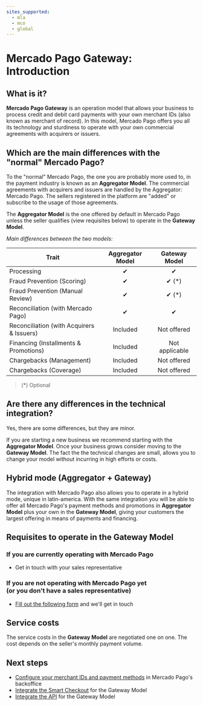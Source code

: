 ```yaml
---
sites_supported:
  - mla
  - mco
  - global
---
```


# Mercado Pago Gateway: Introduction

## What is it?

**Mercado Pago Gateway** is an operation model that allows your business to process credit and debit card payments with your own merchant IDs (also known as merchant of record). In this model, Mercado Pago offers you all its technology and sturdiness to operate with your own commercial agreements with acquirers or issuers.

## Which are the main differences with the "normal" Mercado Pago?

To the "normal" Mercado Pago, the one you are probably more used to, in the payment industry is known as an **Aggregator Model**. The commercial agreements with acquirers and issuers are handled by the Aggregator: Mercado Pago. The sellers registered in the platform are "added" or subscribe to the usage of those agreements.

The **Aggregator Model** is the one offered by default in Mercado Pago unless the seller qualifies (view requisites below) to operate in the **Gateway Model**.

_Main differences between the two models:_

|Trait| Aggregator Model | Gateway Model |
|---|:---:|:---:|
|Processing | ✔ | ✔ |
|Fraud Prevention (Scoring) | ✔ | ✔ (*) |
|Fraud Prevention (Manual Review) | ✔ | ✔ (*) |
|Reconciliation (with Mercado Pago) | ✔ | ✔ |
|Reconciliation (with Acquirers & Issuers) | Included | Not offered |
|Financing (Installments & Promotions) | Included | Not applicable |
|Chargebacks (Management) | Included | Not offered |
|Chargebacks (Coverage) |Included | Not offered |

> (\*) Optional

## Are there any differences in the technical integration?

Yes, there are some differences, but they are minor.

If you are starting a new business we recommend starting with the **Aggregator Model**. Once your business grows consider moving to the **Gateway Model**. The fact the the technical changes are small, allows you to change your model without incurring in high efforts or costs.

## Hybrid mode (Aggregator + Gateway)

The integration with Mercado Pago also allows you to operate in a hybrid mode, unique in latin-america. With the same integration you will be able to offer all Mercado Pago's payment methods and promotions in **Aggregator Model** plus your own in the **Gateway Model**, giving your customers the largest offering in means of payments and financing.

## Requisites to operate in the Gateway Model

### If you are currently operating with Mercado Pago

* Get in touch with your sales representative

### If you are not operating with Mercado Pago yet <br> (or you don't have a sales representative)

* [Fill out the following form](http://e.mercadolibre.com.ar/pub/sf/ResponseForm?_ri_=X0Gzc2X%3DYQpglLjHJlYQGsPShNr7YSD716AmfdSgiLzc9zaHbPGEzcMTwa2VXMtX%3DYQpglLjHJlYQGmfifPS0tzgzeKqXw7tLnnzgHYCPEBohUzdBmze09&_ei_=ErPkEDqzVJEurmXsCCFMSWw) and we'll get in touch

## Service costs

The service costs in the **Gateway Model** are negotiated one on one. The cost depends on the seller's monthly payment volume.

## Next steps

* [Configure your merchant IDs and payment methods](https://www.mercadopago.com.ar/developers/en/guides/gateway/configuration) in Mercado Pago's backoffice
* [Integrate the Smart Checkout](https://www.mercadopago.com.ar/developers/en/guides/gateway/web-checkout/receiving-payments) for the Gateway Model
* [Integrate the API](https://www.mercadopago.com.ar/developers/en/guides/gateway/api/receiving-payments) for the Gateway Model